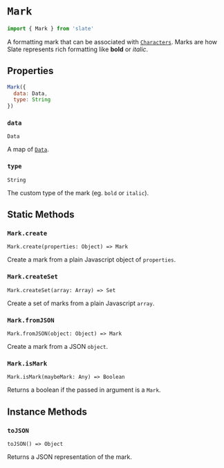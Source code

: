 
# `Mark`

```js
import { Mark } from 'slate'
```

A formatting mark that can be associated with [`Characters`](./mark.md). Marks are how Slate represents rich formatting like **bold** or _italic_.


## Properties

```js
Mark({
  data: Data,
  type: String
})
```

### `data`
`Data`

A map of [`Data`](./data.md).

### `type`
`String`

The custom type of the mark (eg. `bold` or `italic`).


## Static Methods

### `Mark.create`
`Mark.create(properties: Object) => Mark`

Create a mark from a plain Javascript object of `properties`.

### `Mark.createSet`
`Mark.createSet(array: Array) => Set`

Create a set of marks from a plain Javascript `array`.

### `Mark.fromJSON`
`Mark.fromJSON(object: Object) => Mark`

Create a mark from a JSON `object`.

### `Mark.isMark`
`Mark.isMark(maybeMark: Any) => Boolean`

Returns a boolean if the passed in argument is a `Mark`.


## Instance Methods

### `toJSON`
`toJSON() => Object`

Returns a JSON representation of the mark.
